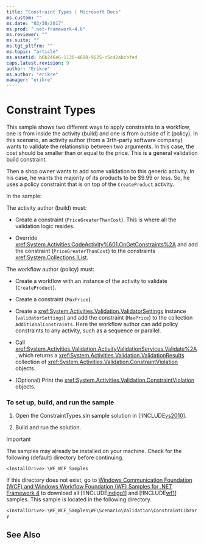 ```yaml
---
title: "Constraint Types | Microsoft Docs"
ms.custom: ""
ms.date: "03/30/2017"
ms.prod: ".net-framework-4.6"
ms.reviewer: ""
ms.suite: ""
ms.tgt_pltfrm: ""
ms.topic: "article"
ms.assetid: b6b246e6-1130-4698-9625-c5c42abcbfed
caps.latest.revision: 9
author: "Erikre"
ms.author: "erikre"
manager: "erikre"
---
```

# Constraint Types
This sample shows two different ways to apply constraints to a workflow, one is from inside the activity (build) and one is from outside of it (policy). In this scenario, an activity author (from a 3rth-party software company) wants to validate the relationship between two arguments. In this case, the cost should be smaller than or equal to the price. This is a general validation build constraint.  
  
 Then a shop owner wants to add some validation to this generic activity. In his case, he wants the majority of its products to be $9.99 or less. So, he uses a policy constraint that is on top of the `CreateProduct` activity.  
  
 In the sample:  
  
 The activity author (build) must:  
  
-   Create a constraint (`PriceGreaterThanCost`). This is where all the validation logic resides.  
  
-   Override <xref:System.Activities.CodeActivity%601.OnGetConstraints%2A> and add the constraint (`PriceGreaterThanCost`) to the constraints <xref:System.Collections.IList>.  
  
 The workflow author (policy) must:  
  
-   Create a workflow with an instance of the activity to validate (`CreateProduct`).  
  
-   Create a constraint (`MaxPrice`).  
  
-   Create a <xref:System.Activities.Validation.ValidatorSettings> instance (`validatorSettings`) and add the constraint (`MaxPrice`) to the collection `AdditionalConstraints`. Here the workflow author can add policy constraints to any activity, such as a sequence or parallel.  
  
-   Call <xref:System.Activities.Validation.ActivityValidationServices.Validate%2A>, which returns a <xref:System.Activities.Validation.ValidationResults> collection of <xref:System.Activities.Validation.ConstraintViolation> objects.  
  
-   (Optional) Print the <xref:System.Activities.Validation.ConstraintViolation> objects.  
  
### To set up, build, and run the sample  
  
1.  Open the ConstraintTypes.sln sample solution in [!INCLUDE[vs2010](../../../../includes/vs2010-md.md)].  
  
2.  Build and run the solution.  
  
> [!IMPORTANT]
>  The samples may already be installed on your machine. Check for the following (default) directory before continuing.  
>   
>  `<InstallDrive>:\WF_WCF_Samples`  
>   
>  If this directory does not exist, go to [Windows Communication Foundation (WCF) and Windows Workflow Foundation (WF) Samples for .NET Framework 4](http://go.microsoft.com/fwlink/?LinkId=150780) to download all [!INCLUDE[indigo1](../../../../includes/indigo1-md.md)] and [!INCLUDE[wf1](../../../../includes/wf1-md.md)] samples. This sample is located in the following directory.  
>   
>  `<InstallDrive>:\WF_WCF_Samples\WF\Scenario\Validation\ConstraintLibrary`  
  
## See Also